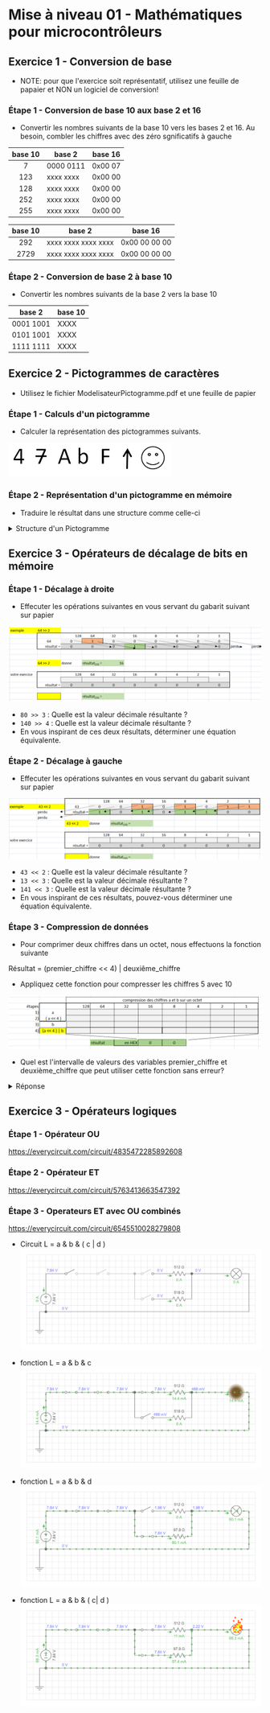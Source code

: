 # Mise à niveau 01 - Mathématiques pour microcontrôleurs 

## Exercice 1 - Conversion de base

- NOTE: pour que l'exercice soit représentatif, utilisez une feuille de papaier et NON un logiciel de  conversion!

### Étape 1 - Conversion de base 10 aux base 2 et 16
- Convertir les nombres suivants de la base 10 vers les bases 2 et 16. Au besoin, combler les chiffres avec des zéro sgnificatifs à gauche

|base 10|   base 2  | base 16 |
|:-----:|-----------|---------|
|7      | 0000 0111 | 0x00 07 |
|123    | xxxx xxxx | 0x00 00 |
|128    | xxxx xxxx | 0x00 00 |
|252    | xxxx xxxx | 0x00 00 |
|255    | xxxx xxxx | 0x00 00 |

|base 10   |       base 2      |    base 16   |
|:-------:|--------------------|--------------|
|292      |xxxx xxxx xxxx xxxx |0x00 00 00 00 |
|2729     |xxxx xxxx xxxx xxxx |0x00 00 00 00 |

### Étape 2 - Conversion de base 2 à base 10

- Convertir les nombres suivants de la base 2 vers la base 10

|   base 2  | base 10|
|:---------:|------|
| 0001 1001 | XXXX |
| 0101 1001 | XXXX |
| 1111 1111 | XXXX |

## Exercice 2 - Pictogrammes de caractères

- Utilisez le fichier ModelisateurPictogramme.pdf et une feuille de papier

### Étape 1 - Calculs d'un pictogramme

- Calculer la représentation des pictogrammes suivants.

![pictogrammes](img/PIctogrammes.PNG)

### Étape 2 - Représentation d'un pictogramme en mémoire

- Traduire le résultat dans une structure comme celle-ci

<details>
    <summary>Structure d'un Pictogramme</summary>

```csharp
byte[] chiffre1 = new byte[] {
    0b0000 0100,
    0b0000 1100,
     ... 
}
```

</details>

## Exercice 3 -  Opérateurs de décalage de bits en mémoire

### Étape 1 - Décalage à droite

- Effecuter les opérations suivantes en vous servant du gabarit suivant sur papier

![decalage a droite](img/DecalageADroite.PNG)

- ```80 >> 3``` : Quelle est la valeur décimale résultante ?
- ```140 >> 4``` : Quelle est la valeur décimale résultante ?
- En vous inspirant de ces deux résultats, déterminer une équation équivalente.

### Étape 2 - Décalage à gauche

- Effecuter les opérations suivantes en vous servant du gabarit suivant sur papier

![decalage a gauche](img/DecalageAGauche.PNG)

-  ```43 << 2``` : Quelle est la valeur décimale résultante ?
-  ```13 << 3``` : Quelle est la valeur décimale résultante ?
- ```141 << 3``` : Quelle est la valeur décimale résultante ?
- En vous inspirant de ces résultats, pouvez-vous déterminer une équation équivalente.

### Étape 3 - Compression de données

- Pour comprimer deux chiffres dans un octet, nous effectuons la fonction suivante

Résultat = (premier_chiffre << 4) | deuxiême_chiffre

- Appliquez cette fonction pour compresser les chiffres 5 avec 10

![compression](img/Compression2Chiffres.PNG )

- Quel est l'intervalle de valeurs des variables premier_chiffre et deuxième_chiffre que peut utiliser cette fonction sans erreur?

<details>
    <summary>Réponse</summary>

   Intervalle est [ 0 à F] 
   
   parce que dans ce mode de compresson, chaque chiffre est limité à 4 bits

</details>

## Exercice 3 -  Opérateurs logiques

### Étape 1 - Opérateur OU 

https://everycircuit.com/circuit/4835472285892608

### Étape 2 - Opérateur ET 

https://everycircuit.com/circuit/5763413663547392

### Étape 3 - Operateurs ET avec OU combinés

https://everycircuit.com/circuit/6545510028279808

- Circuit L = a & b & ( c | d )
![CircuitDeBase](img/FonctionsET-OU_combines.png)

- fonction L = a & b & c
![CircuitLimite](img/FonctionA_ET_B_ET_C.png)

- fonction L = a & b & d
![CircuitLimite](img/FonctionA_ET_B_ET_D.png)

- fonction L = a & b & ( c| d )
![Destruction](img/FonctionA_ET_B_OU_C_ET_D.png)




